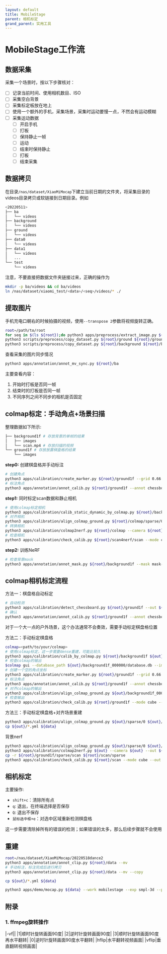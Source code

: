 ```yaml
---
layout: default
title: MobileStage
parent: 相机标定
grand_parent: 实用工具
---
```


# MobileStage工作流

## 数据采集

采集一个场景时，按以下步骤核对：
- [ ] 记录当前时间、使用相机数目、ISO 
- [ ] 采集空白背景
- [ ] 采集标定板放在地上
- [ ] 使用一个额外的手机，采集场景，采集时运动要慢一点，不然会有运动模糊
- [ ] 采集运动数据
  - [ ] 开启手机
  - [ ] 打板
  - [ ] 保持静止一帧
  - [ ] 运动
  - [ ] 结束时保持静止
  - [ ] 打板
  - [ ] 结束采集

## 数据拷贝

在目录`/nas/dataset/XiaoMiMocap`下建立当前日期的文件夹，将采集目录的videos目录拷贝或软链接到日期目录。例如

```bash
<20220511>
├── ba
│   └── videos
├── background
│   └── videos
├── ground
│   └── videos
├── data0
│   └── videos
├── data1
│   └── videos
│   ...
└── test
    └── videos
```

注意，不要直接把数据文件夹链接过来，正确的操作为

```bash
mkdir -p ba/videos && cd ba/videos
ln /nas/dataset/xiaomi_test/<data>/<seq>/videos/* ./
```

## 提取图片

手机充电口朝右的时候拍摄的视频，使用`--transpose 2`参数将视频旋转正确。

```bash
root=/path/to/root
for seq in $(ls ${root});do python3 apps/preprocess/extract_image.py ${root}/${seq} --transpose 2;done
python3 scripts/preprocess/copy_dataset.py ${root}/ground ${root}/ground1f --start 0 --end 1
python3 scripts/preprocess/copy_dataset.py ${root}/background ${root}/background1f --start 0 --end 1
```

查看采集的图片同步情况

```bash
python3 apps/annotation/annot_mv_sync.py ${root}/ba
```

主要查看内容：
1. 开始时打板是否同一帧
2. 结束时的打板是否同一帧
3. 不同序列之间不同步的相机是否固定


## colmap标定：手动角点+场景扫描

整理数据如下所示:

```bash
├── background1f # 存放背景的单帧的结果
│   ├── images
│   └── scan.mp4 # 存放扫描的视频
└── ground1f # 存放放置棋盘格的结果
    └── images 
```

**step0:** 创建棋盘格并手动标注

```bash
# 创建角点
python3 apps/calibration/create_marker.py ${root}/ground1f --grid 0.66 0.48 --corner
# 标注角点
python3 apps/annotation/annot_calib.py ${root}/ground1f --annot chessboard --mode chessboard --pattern 2,2
```

**step1:** 同时标定scan数据和静止相机

```bash
# 使用colmap标定相机
python3 apps/calibration/calib_static_dynamic_by_colmap.py ${root}/background1f ${root}/colmap --colmap ${colmap} --num 400
# 对齐相机
python3 apps/calibration/align_colmap_ground.py ${root}/colmap/sparse/0 ${root}/colmap/align --plane_by_chessboard ${root}/ground1f --prefix static/
# 转换相机
python3 apps/calibration/colmap2nerf.py ${root}/colmap --camera ${root}/colmap/align --out ${root}/scan4nerf
# 检查相机
python3 apps/calibration/check_calib.py ${root}/scan4nerf/scan --mode cube --out ${root}/scan4nerf/scan --show
```

**step2:** 训练NeRF

```bash
# 检查背景mask
python3 apps/annotation/annot_mask.py ${root}/background1f --mask mask-background --static
```



## colmap相机标定流程

方法一：棋盘格自动标定

```bash
# 自动检测
python3 apps/calibration/detect_chessboard.py ${root}/ground1f --out ${root}/ground1f/output --pattern 11,8 --grid 0.06
# 确认
python3 apps/annotation/annot_calib.py ${root}/ground1f --annot chessboard --mode chessboard --pattern 11,8
```

对于一个大一点的户外场景，这个办法通常不会奏效，需要手动标定棋盘格位置

方法二：手动标定棋盘格

```bash
colmap=<path/to/your/colmap>
# 使用colmap标定，这一步需要dense重建，可能比较久
python3 apps/calibration/calib_by_colmap.py ${root}/background1f ${out} --no_camera --share_camera --colmap ${colmap}
# 检查colmap的输出
$colmap gui --database_path ${out}/background1f_000000/database.db --image_path ${out}/background1f_000000/images
# 创建一个空的角点坐标
python3 apps/calibration/create_marker.py ${root}/ground1f --grid 0.66 0.48 --corner
# 标注角点
python3 apps/annotation/annot_calib.py ${root}/ground1f --annot chessboard --mode chessboard --pattern 2,2
# 对齐colmap的输出
python3 apps/calibration/align_colmap_ground.py ${out}/background1f_000000/sparse/0 ${out}/ --plane_by_chessboard ${root}/ground1f
# 检查输出
python3 apps/calibration/check_calib.py ${root}/ground1f --mode cube --out ${out} --show --grid_step 0.66
```

方法三：手动标定棋盘格+对齐场景重建

```bash
python3 apps/calibration/align_colmap_ground.py ${out}/sparse/0 ${out}/ --plane_by_chessboard ${root}/ground1f --prefix static/
cp ${out}/*.yml ${data}
```


背景nerf
```bash
python3 apps/calibration/align_colmap_ground.py ${out}/sparse/0 ${out}/ --plane_by_chessboard ${root}/ground1f --prefix static/
python3 apps/calibration/colmap2nerf.py ${out} --camera ${out} --out ${root}
cp -r ${root}/ground1f/sparse/scan ${root}/scan/sparse
python3 apps/calibration/check_calib.py ${root}/scan --mode cube --out ${root}/scan --show
```

## 相机标定

主要操作:
- `shift+c`：清除所有点
- `q`: 退出，在终端选择是否保存
- `Q`: 退出不保存
- `鼠标选中框+e`：对选中区域重新检测棋盘格

这一步需要清除掉所有的错误的检测；如果错误的太多，那么后续步骤就不会使用

## 重建

```bash
root=/nas/dataset/XiaoMiMocap/20220518dance2
python3 apps/annotation/annot_clip.py ${root}/data --mv
# 手动标注，标注完成后进行拷贝
python3 apps/annotation/annot_clip.py ${root}/data --mv --copy

cp ${out}/*.yml ${data}

python3 apps/demo/mocap.py ${data} --work mobilestage --exp smpl-3d --pids 0 1 2 --subs_vis VID_11 --subs VID_04 VID_05 VID_06 VID_08 VID_09 VID_10 VID_11 VID_12 VID_14 VID_15 VID_16 VID_17 VID_19 VID_20 VID_23 VID_24 VID_25 VID_29 VID_32 VID_33 VID_34 VID_35
```

## 附录

### 1. ffmpeg旋转操作

|-vf||
|1|顺时针旋转画面90度|
|2|逆时针旋转画面90度|
|3|顺时针旋转画面90度再水平翻转|
|0|逆时针旋转画面90度水平翻转|
|hflip|水平翻转视频画面|
|vflip|垂直翻转视频画面|
